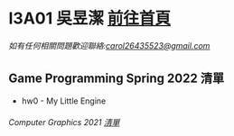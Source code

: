 # I3A01 吳昱潔 [前往首頁](https://wuyuchieh.github.io/GPhws/index.html)
###### 如有任何相關問題歡迎聯絡:[carol26435523@gmail.com](mailto:carol26435523@gmail.com)
## Game Programming Spring 2022 清單
- hw0 - My Little Engine
###### Computer Graphics 2021 [清單](https://github.com/WuYuChieh/CGhws)